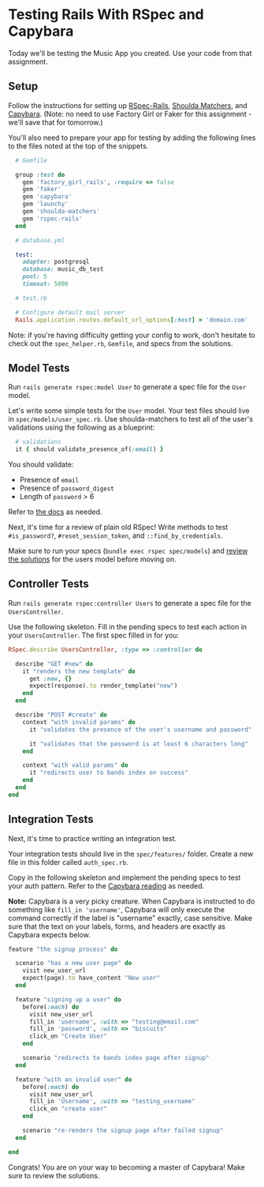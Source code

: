 # Testing Rails With RSpec and Capybara

Today we'll be testing the Music App you created. Use your code from that assignment.

## Setup

Follow the instructions for setting up [RSpec-Rails][rspec-rails], [Shoulda Matchers][shoulda-matchers-docs], and [Capybara][capybara]. (Note: no need to use Factory Girl or Faker for this assignment - we'll save that for tomorrow.)

You'll also need to prepare your app for testing by adding the following lines to the files noted at the top of the snippets.

```ruby
  # Gemfile

  group :test do
    gem 'factory_girl_rails', :require => false
    gem 'faker'
    gem 'capybara'
    gem 'launchy'
    gem 'shoulda-matchers'
    gem 'rspec-rails'
  end
```

```ruby
  # database.yml

  test:
    adapter: postgresql
    database: music_db_test
    pool: 5
    timeout: 5000
```

```ruby
  # test.rb

  # Configure default mail server
  Rails.application.routes.default_url_options[:host] = 'domain.com'
```

Note: if you're having difficulty getting your config to work, don't hesitate to check out the `spec_helper.rb`, `Gemfile`, and specs from the solutions.


## Model Tests

Run `rails generate rspec:model User` to generate a spec file for the `User` model.

Let's write some simple tests for the `User` model. Your test files should live in `spec/models/user_spec.rb`. Use shoulda-matchers to test all of the user's validations using the following as a blueprint:

```ruby
  # validations
  it { should validate_presence_of(:email) }
```

You should validate:
* Presence of `email`
* Presence of `password_digest`
* Length of `password` > 6

Refer to [the docs][shoulda-matchers-docs] as needed.

Next, it's time for a review of plain old RSpec! Write methods to test `#is_password?`, `#reset_session_token`, and `::find_by_credentials`.

Make sure to run your specs (`bundle exec rspec spec/models`) and [review the solutions][users-solutions] for the users model before moving on.

## Controller Tests

Run `rails generate rspec:controller Users` to generate a spec file for the `UsersController`.

Use the following skeleton. Fill in the pending specs to test each action in your `UsersController`. The first spec filled in for you:

```ruby
RSpec.describe UsersController, :type => :controller do

  describe "GET #new" do
    it "renders the new template" do
      get :new, {}
      expect(response).to render_template("new")
    end
  end

  describe "POST #create" do
    context "with invalid params" do
      it "validates the presence of the user's username and password"

      it "validates that the password is at least 6 characters long"
    end

    context "with valid params" do
      it "redirects user to bands index on success"
    end
  end
end

```

## Integration Tests

Next, it's time to practice writing an integration test.

Your integration tests should live in the `spec/features/` folder. Create a new file in this folder called `auth_spec.rb`.

Copy in the following skeleton and implement the pending specs to test your auth pattern. Refer to the [Capybara reading][capybara] as needed.

**Note:** Capybara is a very picky creature. When Capybara is instructed to do something like `fill_in 'username'`, Capybara will only execute the command correctly if the label is "username" exactly, case sensitive. Make sure that the text on your labels, forms, and headers are exactly as Capybara expects below.

```ruby
feature "the signup process" do

  scenario "has a new user page" do
    visit new_user_url
    expect(page).to have_content "New user"
  end

  feature "signing up a user" do
    before(:each) do
      visit new_user_url
      fill_in 'username', :with => "testing@email.com"
      fill_in 'password', :with => "biscuits"
      click_on "Create User"
    end

    scenario "redirects to bands index page after signup"
  end

  feature "with an invalid user" do
    before(:each) do
      visit new_user_url
      fill_in 'Username', :with => "testing_username"
      click_on "create user"
    end

    scenario "re-renders the signup page after failed signup"
  end

end
```

Congrats! You are on your way to becoming a master of Capybara! Make sure to review the solutions.

[rspec-rails]: ../../readings/rspec-and-rails-setup.md
[shoulda-matchers]: ../../readings/shoulda-matchers.md
[shoulda-matchers-docs]: https://github.com/thoughtbot/shoulda-matchers
[capybara]: ../../readings/capybara.md
[users-solutions]: ../../projects/reddit_on_rails/solution/spec/models/user_spec.rb
